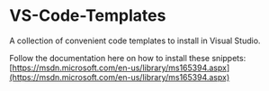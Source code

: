 # VS-Code-Templates
A collection of convenient code templates to install in Visual Studio.

Follow the documentation here on how to install these snippets: [https://msdn.microsoft.com/en-us/library/ms165394.aspx](https://msdn.microsoft.com/en-us/library/ms165394.aspx)
